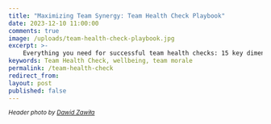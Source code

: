 ```yaml
---
title: "Maximizing Team Synergy: Team Health Check Playbook"
date: 2023-12-10 11:00:00
comments: true
image: /uploads/team-health-check-playbook.jpg
excerpt: >-
    Everything you need for successful team health checks: 15 key dimensions for assessment, 6 ready-to-use formats, essential setup requirements, and a step-by-step meeting agenda.
keywords: Team Health Check, wellbeing, team morale
permalink: /team-health-check
redirect_from:
layout: post
published: false
---
```


<small><em>Header photo by <a target="_blank" rel="noopener" href="https://unsplash.com/fr/@davealmine">Dawid Zawiła</a></em></small>

